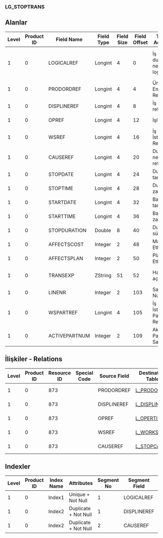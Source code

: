### LG_STOPTRANS

## Alanlar

**Level**|**Product ID**|**Field Name**|**Field Type**|**Field Size**|**Field Offset**|**Türkçe Açıklama**|**Expression**
-----|-----|-----|-----|-----|-----|-----|-----
1|0|LOGICALREF|Longint|4|0|İş emri durma nedeni log. Ref.|Work Order Stop Transaction Logical Reference
1|0|PRODORDREF|Longint|4|4|Üretim Emri Referansı|Production Order Reference
1|0|DISPLINEREF|Longint|4|8|İş emri ref.|Work Order Reference
1|0|OPREF|Longint|4|12|İşlem ref.|Operation Reference
1|0|WSREF|Longint|4|16|İş İstasyonu Ref.|Workstation Reference
1|0|CAUSEREF|Longint|4|20|Durma nedeni ref.|Stop Reason Reference
1|0|STOPDATE|Longint|4|24|Durma tarihi|Stop Date
1|0|STOPTIME|Longint|4|28|Durma zamanı|Stop Time
1|0|STARTDATE|Longint|4|32|Başlangıç tarihi|Start Date
1|0|STARTTIME|Longint|4|36|Başlangıç zamanı|Start Time
1|0|STOPDURATION|Double|8|40|Durma süresi|Stop Duration
1|0|AFFECTSCOST|Integer|2|48|Maliyeti Etkiler|Affects Cost
1|0|AFFECTSPLAN|Integer|2|50|Planı Etkiler|Affects Plan
1|0|TRANSEXP|ZString|51|52|Hareket açıklaması|Stop Transaction Description
1|0|LINENR|Integer|2|103|Satır Numarası|Line Number
1|0|WSPARTREF|Longint|4|105|İş İstasyonu Parçalı Ref.|Workstation Partial Reference
1|0|ACTIVEPARTNUM|Integer|2|109|Aktif Parça Sayısı|Number of Active Item

## İlişkiler - Relations
**Level**|**Product ID**|**Resource ID**|**Special Code**|**Source Field**|**Destination Table**|**Destination Field**|**Relation Type**|**Extra Condition**
-----|-----|-----|-----|-----|-----|-----|-----|-----
1|0|873||PRODORDREF|[L_PRODORD](../L_PRODORD "L_PRODORD")|LOGICALREF|one-to-one|
1|0|873||DISPLINEREF|[L_DISPLINE](../L_DISPLINE "L_DISPLINE")|LOGICALREF|one-to-one|
1|0|873||OPREF|[L_OPERTION](../L_OPERTION "L_OPERTION")|LOGICALREF|one-to-one|
1|0|873||WSREF|[L_WORKSTAT](../L_WORKSTAT "L_WORKSTAT")|LOGICALREF|one-to-one|
1|0|873||CAUSEREF|[L_STOPCAUSE](../L_STOPCAUSE "L_STOPCAUSE")|LOGICALREF|one-to-one|

## Indexler
**Level**|**Product ID**|**Index Name**|**Attributes**|**Segment No**|**Segment Field**|**Sense**
-----|-----|-----|-----|-----|-----|-----
1|0|Index1|Unique + Not Null|1|LOGICALREF|Ascending
1|0|Index2|Duplicate + Not Null|1|DISPLINEREF|Ascending
1|0|Index2|Duplicate + Not Null|2|CAUSEREF|Ascending
